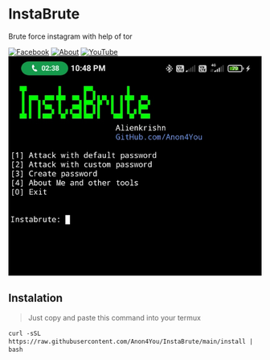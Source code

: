 # InstaBrute
Brute force instagram with help of tor 

[![Facebook](https://img.shields.io/badge/Facebook-Id-green)](https://www.facebook.com/alienkrishn) [![About](https://img.shields.io/badge/About-Me-red)](https://github.com/Anon4You) 
[![YouTube](https://img.shields.io/badge/You-Tube-yellow)](https://youtube.com/channel/UCeYmxYjmQfvLvFl-kbunGug) 
<img src="Igb.jpg"/>

## Instalation 
> Just copy and paste this command into your termux 
```
curl -sSL https://raw.githubusercontent.com/Anon4You/InstaBrute/main/install | bash
```
